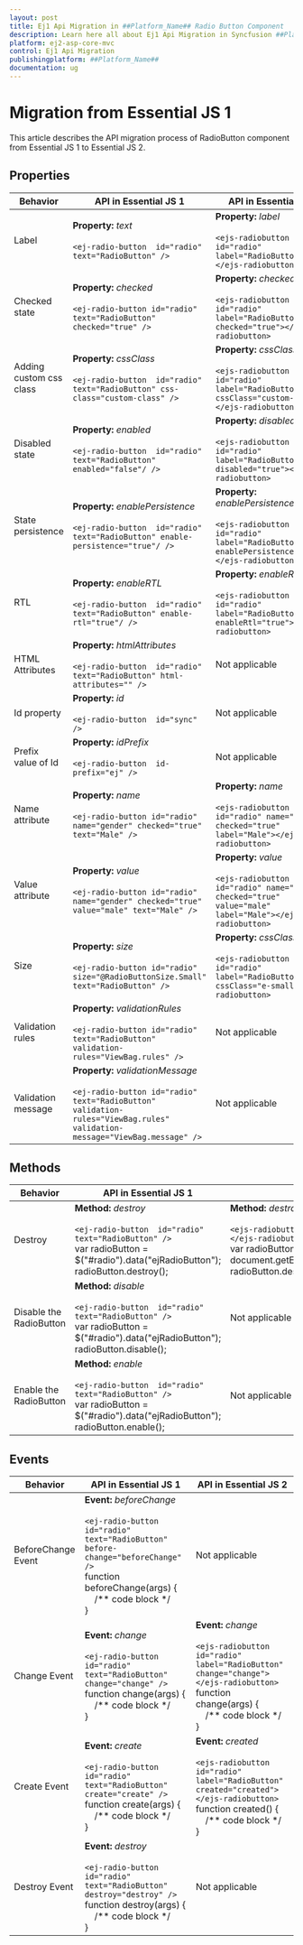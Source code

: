 ```yaml
---
layout: post
title: Ej1 Api Migration in ##Platform_Name## Radio Button Component
description: Learn here all about Ej1 Api Migration in Syncfusion ##Platform_Name## Radio Button component and more.
platform: ej2-asp-core-mvc
control: Ej1 Api Migration
publishingplatform: ##Platform_Name##
documentation: ug
---
```



# Migration from Essential JS 1

This article describes the API migration process of RadioButton component from Essential JS 1 to Essential JS 2.

## Properties

| Behavior | API in Essential JS 1 | API in Essential JS 2 |
| --- | --- | --- |
| Label | **Property:** *text* <br/><br/> `<ej-radio-button  id="radio" text="RadioButton" />` | **Property:** *label* <br/><br/> `<ejs-radiobutton id="radio" label="RadioButton"></ejs-radiobutton>` |
| Checked state | **Property:** *checked* <br/><br/> `<ej-radio-button id="radio" text="RadioButton" checked="true" />` | **Property:** *checked* <br/><br/> `<ejs-radiobutton id="radio" label="RadioButton" checked="true"></ejs-radiobutton>` |
| Adding custom css class | **Property:** *cssClass* <br/><br/> `<ej-radio-button  id="radio" text="RadioButton" css-class="custom-class" />` | **Property:** *cssClass* <br/><br/> `<ejs-radiobutton id="radio" label="RadioButton" cssClass="custom-class"></ejs-radiobutton>` |
| Disabled state | **Property:** *enabled* <br/><br/> `<ej-radio-button  id="radio" text="RadioButton" enabled="false"/ />` | **Property:** *disabled* <br/><br/> `<ejs-radiobutton id="radio" label="RadioButton" disabled="true"></ejs-radiobutton>` |
| State persistence | **Property:** *enablePersistence* <br/><br/> `<ej-radio-button  id="radio" text="RadioButton" enable-persistence="true"/ />` | **Property:** *enablePersistence* <br/><br/> `<ejs-radiobutton id="radio" label="RadioButton" enablePersistence="true"></ejs-radiobutton>` |
| RTL | **Property:** *enableRTL* <br/><br/> `<ej-radio-button  id="radio" text="RadioButton" enable-rtl="true"/ />` | **Property:** *enableRtl* <br/><br/> `<ejs-radiobutton id="radio" label="RadioButton" enableRtl="true"></ejs-radiobutton>` |
| HTML Attributes | **Property:** *htmlAttributes* <br/><br/> `<ej-radio-button  id="radio" text="RadioButton" html-attributes="" />` | Not applicable |
| Id property | **Property:** *id* <br/><br/>`<ej-radio-button  id="sync" />` | Not applicable |
| Prefix value of Id | **Property:** *idPrefix* <br/><br/> `<ej-radio-button  id-prefix="ej" />` | Not applicable |
| Name attribute | **Property:** *name* <br/><br/> `<ej-radio-button id="radio"  name="gender" checked="true" text="Male" />` | **Property:** *name* <br/><br/> `<ejs-radiobutton id="radio" name="gender" checked="true" label="Male"></ejs-radiobutton>` |
| Value attribute | **Property:** *value* <br/><br/> `<ej-radio-button id="radio"  name="gender" checked="true"  value="male" text="Male" />` | **Property:** *value* <br/><br/> `<ejs-radiobutton id="radio" name="gender" checked="true"  value="male" label="Male"></ejs-radiobutton>` |
| Size | **Property:** *size* <br/><br/> `<ej-radio-button id="radio" size="@RadioButtonSize.Small" text="RadioButton" />` | **Property:** *cssClass* <br/><br/> `<ejs-radiobutton id="radio" label="RadioButton" cssClass="e-small"></ejs-radiobutton>` |
| Validation rules | **Property:** *validationRules* <br/><br/> `<ej-radio-button id="radio" text="RadioButton" validation-rules="ViewBag.rules" />` | Not applicable |
| Validation message | **Property:** *validationMessage* <br/><br/> `<ej-radio-button id="radio" text="RadioButton" validation-rules="ViewBag.rules" validation-message="ViewBag.message" />` | Not applicable |

## Methods

| Behavior | API in Essential JS 1 | API in Essential JS 2 |
| --- | --- | --- |
| Destroy | **Method:** *destroy* <br/><br/> `<ej-radio-button  id="radio" text="RadioButton" />` <br/> var radioButton = $("#radio").data("ejRadioButton");<br/>radioButton.destroy(); | **Method:** *destroy* <br/><br/> `<ejs-radiobutton id="radio" label="RadioButton"></ejs-radiobutton>` <br/> var radioButton = document.getElementById('radio').ej2_instances[0]; <br/>radioButton.destroy(); |
| Disable the RadioButton | **Method:** *disable* <br/><br/> `<ej-radio-button  id="radio" text="RadioButton" />` <br/> var radioButton = $("#radio").data("ejRadioButton");<br/>radioButton.disable(); | Not applicable |
| Enable the RadioButton | **Method:** *enable* <br/><br/> `<ej-radio-button  id="radio" text="RadioButton" />` <br/> var radioButton = $("#radio").data("ejRadioButton");<br/>radioButton.enable(); | Not applicable |

## Events

| Behavior | API in Essential JS 1 | API in Essential JS 2 |
| --- | --- | --- |
| BeforeChange Event | **Event:** *beforeChange* <br/><br/> `<ej-radio-button  id="radio" text="RadioButton" before-change="beforeChange" />` <br/>function beforeChange(args) {<br/> &nbsp;&nbsp;&nbsp;&nbsp;/** code block */ <br/>} | Not applicable |
| Change Event | **Event:** *change* <br/><br/> `<ej-radio-button  id="radio" text="RadioButton" change="change" />` <br/>function change(args) {<br/> &nbsp;&nbsp;&nbsp;&nbsp;/** code block */ <br/>} | **Event:** *change* <br/><br/> `<ejs-radiobutton id="radio" label="RadioButton" change="change"></ejs-radiobutton>` <br/>function change(args) {<br/> &nbsp;&nbsp;&nbsp;&nbsp;/** code block */ <br/>} |
| Create Event | **Event:** *create* <br/><br/> `<ej-radio-button  id="radio" text="RadioButton" create="create" />` <br/>function create(args) {<br/> &nbsp;&nbsp;&nbsp;&nbsp;/** code block */ <br/>} | **Event:** *created* <br/><br/> `<ejs-radiobutton id="radio" label="RadioButton" created="created"></ejs-radiobutton>` <br/> function created() {<br/> &nbsp;&nbsp;&nbsp;&nbsp;/** code block */ <br/>} |
| Destroy Event | **Event:** *destroy* <br/><br/> `<ej-radio-button  id="radio" text="RadioButton" destroy="destroy" />` <br/> function destroy(args) {<br/> &nbsp;&nbsp;&nbsp;&nbsp;/** code block */ <br/>} | Not applicable |